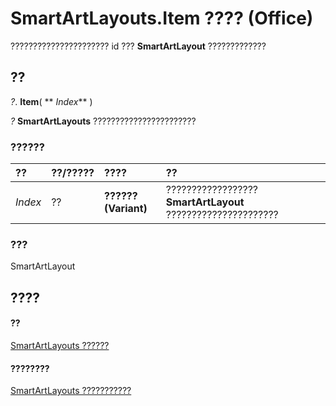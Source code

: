 
# SmartArtLayouts.Item ???? (Office)

?????????????????????? id ???  **SmartArtLayout** ?????????????


## ??

 _?_. **Item**( ** _Index_** )

 _?_ **SmartArtLayouts** ???????????????????????


### ??????



|**??**|**??/?????**|**????**|**??**|
|:-----|:-----|:-----|:-----|
| _Index_|??|**?????? (Variant)**|?????????????????? **SmartArtLayout** ??????????????????????|

### ???

SmartArtLayout


## ????


#### ??


[SmartArtLayouts ??????](25e33439-fb5e-01d7-1b85-01884a42ba68.md)
#### ????????


[SmartArtLayouts ???????????](http://msdn.microsoft.com/library/29154639-17b7-7999-a9e1-b16cf9b2ada6%28Office.15%29.aspx)